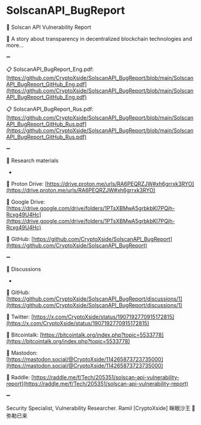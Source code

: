 # SolscanAPI_BugReport

📜 Solscan API Vulnerability Report

📝 A story about transparency in decentralized blockchain technologies and more...

➖

📋 SolscanAPI_BugReport_Eng.pdf:
[https://github.com/CryptoXside/SolscanAPI_BugReport/blob/main/SolscanAPI_BugReport_GitHub_Eng.pdf](https://github.com/CryptoXside/SolscanAPI_BugReport/blob/main/SolscanAPI_BugReport_GitHub_Eng.pdf)

📋 SolscanAPI_BugReport_Rus.pdf:
[https://github.com/CryptoXside/SolscanAPI_BugReport/blob/main/SolscanAPI_BugReport_GitHub_Rus.pdf](https://github.com/CryptoXside/SolscanAPI_BugReport/blob/main/SolscanAPI_BugReport_GitHub_Rus.pdf)

➖

📖 Research materials

*

🔐 Proton Drive: [https://drive.proton.me/urls/RA6PEQRZJW#xh6grrxk3RYO](https://drive.proton.me/urls/RA6PEQRZJW#xh6grrxk3RYO)

🔐 Google Drive: [https://drive.google.com/drive/folders/1PTsXBMwA5grbkbKl7PQjh-Rcxg49U4Hc](https://drive.google.com/drive/folders/1PTsXBMwA5grbkbKl7PQjh-Rcxg49U4Hc)

🔐 GitHub: [https://github.com/CryptoXside/SolscanAPI_BugReport](https://github.com/CryptoXside/SolscanAPI_BugReport)

➖

📢 Discussions

*

📌 GitHub: [https://github.com/CryptoXside/SolscanAPI_BugReport/discussions/1](https://github.com/CryptoXside/SolscanAPI_BugReport/discussions/1)

📌 Twitter: [https://x.com/CryptoXside/status/1907192770915172815](https://x.com/CryptoXside/status/1907192770915172815)
  
📌 Bitcointalk: [https://bitcointalk.org/index.php?topic=5533778](https://bitcointalk.org/index.php?topic=5533778)
  
📌 Mastodon: [https://mastodon.social/@CryptoXside/114265873723735000](https://mastodon.social/@CryptoXside/114265873723735000)
  
📌 Raddle: [https://raddle.me/f/Tech/205351/solscan-api-vulnerability-report](https://raddle.me/f/Tech/205351/solscan-api-vulnerability-report)

➖

Security Specialist, Vulnerability Researcher.
Ramil [CryptoXside]
眯眼沙王 🐉 弥勒已来
